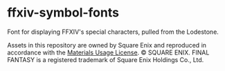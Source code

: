 # ffxiv-symbol-fonts

Font for displaying FFXIV's special characters, pulled from the Lodestone.

Assets in this repository are owned by Square Enix and reproduced in accordance with the [Materials Usage License](https://support.na.square-enix.com/rule.php?id=5382&tag=authc). © SQUARE ENIX. FINAL FANTASY is a registered trademark of Square Enix Holdings Co., Ltd.
